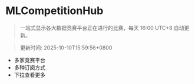 # MLCompetitionHub

> 一站式显示各大数据竞赛平台正在进行的比赛，每天 16:00 UTC+8 自动更新。
  
> 更新时间: 2025-10-10T15:59:56+0800 

* 多家竞赛平台
* 多种订阅方式
* 下拉查看更多
